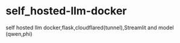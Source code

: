 # self_hosted-llm-docker
self hosted llm docker,flask,cloudflared(tunnel),Streamlit and model (qwen,phi)
